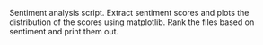 Sentiment analysis script. Extract sentiment scores and plots the distribution of the scores using matplotlib. Rank the files based on sentiment and print them out.
